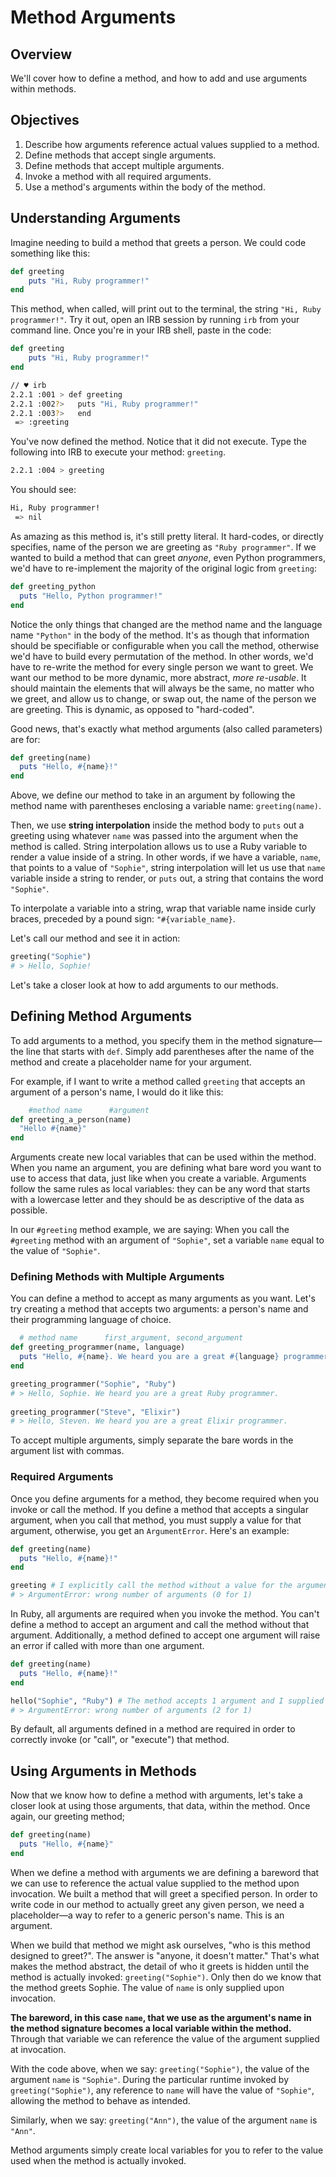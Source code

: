 # Method Arguments

## Overview

We'll cover how to define a method, and how to add and use arguments within methods. 

## Objectives

1. Describe how arguments reference actual values supplied to a method.
2. Define methods that accept single arguments.
3. Define methods that accept multiple arguments.
4. Invoke a method with all required arguments.
6. Use a method's arguments within the body of the method.


## Understanding Arguments

Imagine needing to build a method that greets a person. We could code something like this:

```ruby
def greeting
	puts "Hi, Ruby programmer!"
end
```

This method, when called, will print out to the terminal, the string `"Hi, Ruby programmer!"`. Try it out, open an IRB session by running `irb` from your command line. Once you're in your IRB shell, paste in the code:

```ruby
def greeting
	puts "Hi, Ruby programmer!"
end
```

```bash
// ♥ irb
2.2.1 :001 > def greeting
2.2.1 :002?>   puts "Hi, Ruby programmer!"
2.2.1 :003?>   end
 => :greeting 
```

You've now defined the method. Notice that it did not execute. Type the following into IRB to execute your method: `greeting`.

```bash
2.2.1 :004 > greeting
```

You should see:

```bash
Hi, Ruby programmer!
 => nil 
```

As amazing as this method is, it's still pretty literal. It hard-codes, or directly specifies, name of the person we are greeting as `"Ruby programmer"`. If we wanted to build a method that can greet *anyone*, even Python programmers, we'd have to re-implement the majority of the original logic from `greeting`:

```ruby
def greeting_python
  puts "Hello, Python programmer!"
end
```

Notice the only things that changed are the method name and the language name `"Python"` in the body of the method. It's as though that information should be specifiable or configurable when you call the method, otherwise we'd have to build every permutation of the method. In other words, we'd have to re-write the method for every single person we want to greet. We want our method to be more dynamic, more abstract, *more re-usable*. It should maintain the elements that will always be the same, no matter who we greet, and allow us to change, or swap out, the name of the person we are greeting. This is dynamic, as opposed to "hard-coded". 

Good news, that's exactly what method arguments (also called parameters) are for:

```ruby
def greeting(name)
  puts "Hello, #{name}!"
end
```

Above, we define our method to take in an argument by following the method name with parentheses enclosing a variable name: `greeting(name)`. 

Then, we use **string interpolation** inside the method body to `puts` out a greeting using whatever `name` was passed into the argument when the method is called. String interpolation allows us to use a Ruby variable to render a value inside of a string. In other words, if we have a variable, `name`, that points to a value of `"Sophie"`, string interpolation will let us use that `name` variable inside a string to render, or `puts` out, a string that contains the word `"Sophie"`.

To interpolate a variable into a string, wrap that variable name inside curly braces, preceded by a pound sign: `"#{variable_name}`.

Let's call our method and see it in action:

```ruby
greeting("Sophie")
# > Hello, Sophie!
```

Let's take a closer look at how to add arguments to our methods. 

## Defining Method Arguments

To add arguments to a method, you specify them in the method signature––the line that starts with `def`. Simply add parentheses after the name of the method and create a placeholder name for your argument.

For example, if I want to write a method called `greeting` that accepts an argument of a person's name, I would do it like this:

```ruby
    #method name      #argument
def greeting_a_person(name)
  "Hello #{name}"
end
```

Arguments create new local variables that can be used within the method. When you name an argument, you are defining what bare word you want to use to access that data, just like when you create a variable. Arguments follow the same rules as local variables: they can be any word that starts with a lowercase letter and they should be as descriptive of the data as possible.

In our `#greeting` method example, we are saying: When you call the `#greeting` method with an argument of `"Sophie"`, set a variable `name` equal to the value of `"Sophie"`. 


### Defining Methods with Multiple Arguments

You can define a method to accept as many arguments as you want. Let's try creating a method that accepts two arguments: a person's name and their programming language of choice. 

```ruby
  # method name      first_argument, second_argument
def greeting_programmer(name, language)
  puts "Hello, #{name}. We heard you are a great #{language} programmer."
end

greeting_programmer("Sophie", "Ruby")
# > Hello, Sophie. We heard you are a great Ruby programmer. 
  
greeting_programmer("Steve", "Elixir")
# > Hello, Steven. We heard you are a great Elixir programmer.
```

To accept multiple arguments, simply separate the bare words in the argument list with commas.

### Required Arguments

Once you define arguments for a method, they become required when you invoke or call the method. If you define a method that accepts a singular argument, when you call that method, you must supply a value for that argument, otherwise, you get an `ArgumentError`. Here's an example:

```ruby
def greeting(name)
  puts "Hello, #{name}!"
end

greeting # I explicitly call the method without a value for the argument `name`
# > ArgumentError: wrong number of arguments (0 for 1)
```

In Ruby, all arguments are required when you invoke the method. You can't define a method to accept an argument and call the method without that argument. Additionally, a method defined to accept one argument will raise an error if called with more than one argument.


```ruby
def greeting(name)
  puts "Hello, #{name}!"
end

hello("Sophie", "Ruby") # The method accepts 1 argument and I supplied 2.
# > ArgumentError: wrong number of arguments (2 for 1)
```

By default, all arguments defined in a method are required in order to correctly invoke (or "call", or "execute") that method.

## Using Arguments in Methods

Now that we know how to define a method with arguments, let's take a closer look at using those arguments, that data, within the method. Once again, our greeting method;

```ruby
def greeting(name)
  puts "Hello, #{name}"
end
```

When we define a method with arguments we are defining a bareword that we can use to reference the actual value supplied to the method upon invocation. We built a method that will greet a specified person. In order to write code in our method to actually greet any given person, we need a placeholder––a way to refer to a generic person's name. This is an argument.

When we build that method we might ask ourselves, "who is this method designed to greet?". The answer is "anyone, it doesn't matter." That's what makes the method abstract, the detail of who it greets is hidden until the method is actually invoked: `greeting("Sophie")`. Only then do we know that the method greets Sophie. The value of `name` is only supplied upon invocation.

**The bareword, in this case `name`, that we use as the argument's name in the method signature becomes a local variable within the method.** Through that variable we can reference the value of the argument supplied at invocation.

With the code above, when we say: `greeting("Sophie")`, the value of the argument `name` is `"Sophie"`. During the particular runtime invoked by `greeting("Sophie")`, any reference to `name` will have the value of `"Sophie"`, allowing the method to behave as intended.

Similarly, when we say: `greeting("Ann")`, the value of the argument `name` is `"Ann"`. 

Method arguments simply create local variables for you to refer to the value used when the method is actually invoked. 
